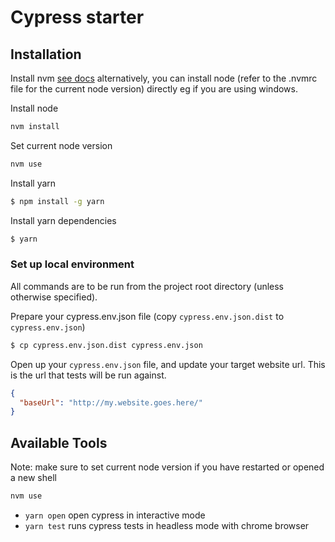 # Cypress starter



## Installation

Install nvm [see docs](https://github.com/nvm-sh/nvm)
alternatively, you can install node (refer to the .nvmrc file for the current node version) directly eg if you are using windows.

Install node
```bash
nvm install
```

Set current node version
```bash
nvm use
```

Install yarn
```bash
$ npm install -g yarn
```

Install yarn dependencies
```bash
$ yarn
```

### Set up local environment

All commands are to be run from the project root directory (unless otherwise specified).


Prepare your cypress.env.json file (copy `cypress.env.json.dist` to `cypress.env.json`)

```bash
$ cp cypress.env.json.dist cypress.env.json
```

Open up your `cypress.env.json` file, and update your target website url. This is the url that tests will be run against.

```json
{
  "baseUrl": "http://my.website.goes.here/"
}
```

## Available Tools

Note: make sure to set current node version if you have restarted or opened a new shell
```bash
nvm use
```


* `yarn open` open cypress in interactive mode
* `yarn test` runs cypress tests in headless mode with chrome browser

